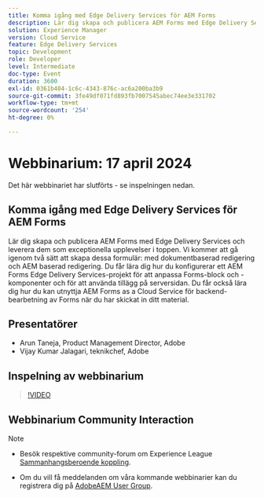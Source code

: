 ```yaml
---
title: Komma igång med Edge Delivery Services för AEM Forms
description: Lär dig skapa och publicera AEM Forms med Edge Delivery Services och leverera dem som exceptionella upplevelser i toppen. Vi kommer att gå igenom två sätt att skapa dessa formulär - med dokumentbaserad redigering och AEM baserad redigering. Du får lära dig hur du konfigurerar ett AEM Forms Edge Delivery Services-projekt för att anpassa Forms-block och -komponenter och för att använda tillägg på serversidan. Du får också lära dig hur du kan utnyttja AEM Forms as a Cloud Service för backend-bearbetning av Forms när du har skickat in ditt material.
solution: Experience Manager
version: Cloud Service
feature: Edge Delivery Services
topic: Development
role: Developer
level: Intermediate
doc-type: Event
duration: 3600
exl-id: 0361b404-1c6c-4343-876c-ac6a200ba3b9
source-git-commit: 3fe49df071fd893fb7007545abec74ee3e331702
workflow-type: tm+mt
source-wordcount: '254'
ht-degree: 0%

---
```


# Webbinarium: 17 april 2024

Det här webbinariet har slutförts - se inspelningen nedan.

## Komma igång med Edge Delivery Services för AEM Forms

Lär dig skapa och publicera AEM Forms med Edge Delivery Services och leverera dem som exceptionella upplevelser i toppen. Vi kommer att gå igenom två sätt att skapa dessa formulär: med dokumentbaserad redigering och AEM baserad redigering. Du får lära dig hur du konfigurerar ett AEM Forms Edge Delivery Services-projekt för att anpassa Forms-block och -komponenter och för att använda tillägg på serversidan. Du får också lära dig hur du kan utnyttja AEM Forms as a Cloud Service för backend-bearbetning av Forms när du har skickat in ditt material.

## Presentatörer

* Arun Taneja, Product Management Director, Adobe
* Vijay Kumar Jalagari, teknikchef, Adobe

## Inspelning av webbinarium

>[!VIDEO](https://video.tv.adobe.com/v/3428434/)

## Webbinarium Community Interaction

>[!NOTE]
> 
>* Besök respektive community-forum om Experience League [Sammanhangsberoende koppling](https://adobe.ly/4aCz0OE).
>
>* Om du vill få meddelanden om våra kommande webbinarier kan du registrera dig på [AdobeAEM User Group](https://aem-augs.adobe.com/).
